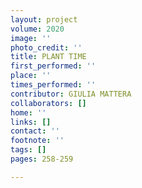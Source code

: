 ```yaml
---
layout: project
volume: 2020
image: ''
photo_credit: ''
title: PLANT TIME
first_performed: ''
place: ''
times_performed: ''
contributor: GIULIA MATTERA
collaborators: []
home: ''
links: []
contact: ''
footnote: ''
tags: []
pages: 258-259

---
```




